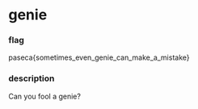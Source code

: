 # genie
### flag
paseca{sometimes_even_genie_can_make_a_mistake}
### description
Can you fool a genie?
